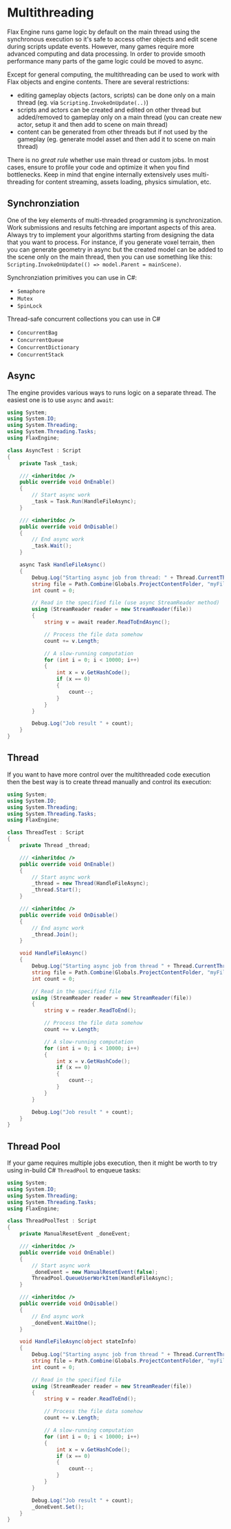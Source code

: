 # Multithreading

Flax Engine runs game logic by default on the main thread using the synchronous execution so it's safe to access other objects and edit scene during scripts update events. However, many games require more advanced computing and data processing. In order to provide smooth performance many parts of the game logic could be moved to async.

Except for general computing, the multithreading can be used to work with Flax objects and engine contents. There are several restrictions:
* editing gameplay objects (actors, scripts) can be done only on a main thread (eg. via `Scripting.InvokeOnUpdate(..)`)
* scripts and actors can be created and edited on other thread but added/removed to gameplay only on a main thread (you can create new actor, setup it and then add to scene on main thread)
* content can be generated from other threads but if not used by the gameplay (eg. generate model asset and then add it to scene on main thread)

There is no *great rule* whether use main thread or custom jobs. In most cases, ensure to profile your code and optimize it when you find bottlenecks. Keep in mind that engine internally extensively uses multi-threading for content streaming, assets loading, physics simulation, etc.

## Synchronziation

One of the key elements of multi-threaded programming is synchronization. Work submissions and results fetching are important aspects of this area. Always try to implement your algorithms starting from designing the data that you want to process. For instance, if you generate voxel terrain, then you can generate geometry in async but the created model can be added to the scene only on the main thread, then you can use something like this: `Scripting.InvokeOnUpdate(() => model.Parent = mainScene)`.

Synchronziation primitives you can use in C#:
* `Semaphore`
* `Mutex`
* `SpinLock`

Thread-safe concurrent collections you can use in C#
* `ConcurrentBag`
* `ConcurrentQueue`
* `ConcurrentDictionary`
* `ConcurrentStack`

## Async

The engine provides various ways to runs logic on a separate thread. The easiest one is to use `async` and `await`:

```cs
using System;
using System.IO;
using System.Threading;
using System.Threading.Tasks;
using FlaxEngine;

class AsyncTest : Script
{
    private Task _task;

    /// <inheritdoc />
    public override void OnEnable()
    {
        // Start async work
        _task = Task.Run(HandleFileAsync);
    }

    /// <inheritdoc />
    public override void OnDisable()
    {
        // End async work
        _task.Wait();
    }

    async Task HandleFileAsync()
    {
        Debug.Log("Starting async job from thread: " + Thread.CurrentThread.ManagedThreadId);
        string file = Path.Combine(Globals.ProjectContentFolder, "myFile.txt");
        int count = 0;

        // Read in the specified file (use async StreamReader method)
        using (StreamReader reader = new StreamReader(file))
        {
            string v = await reader.ReadToEndAsync();

            // Process the file data somehow
            count += v.Length;

            // A slow-running computation
            for (int i = 0; i < 10000; i++)
            {
                int x = v.GetHashCode();
                if (x == 0)
                {
                    count--;
                }
            }
        }

        Debug.Log("Job result " + count);
    }
}
```

## Thread

If you want to have more control over the multithreaded code execution then the best way is to create thread manually and control its execution:

```cs
using System;
using System.IO;
using System.Threading;
using System.Threading.Tasks;
using FlaxEngine;

class ThreadTest : Script
{
    private Thread _thread;

    /// <inheritdoc />
    public override void OnEnable()
    {
        // Start async work
        _thread = new Thread(HandleFileAsync);
        _thread.Start();
    }

    /// <inheritdoc />
    public override void OnDisable()
    {
        // End async work
        _thread.Join();
    }

    void HandleFileAsync()
    {
        Debug.Log("Starting async job from thread " + Thread.CurrentThread.ManagedThreadId);
        string file = Path.Combine(Globals.ProjectContentFolder, "myFile.txt");
        int count = 0;

        // Read in the specified file
        using (StreamReader reader = new StreamReader(file))
        {
            string v = reader.ReadToEnd();

            // Process the file data somehow
            count += v.Length;

            // A slow-running computation
            for (int i = 0; i < 10000; i++)
            {
                int x = v.GetHashCode();
                if (x == 0)
                {
                    count--;
                }
            }
        }

        Debug.Log("Job result " + count);
    }
}
```

## Thread Pool

If your game requires multiple jobs execution, then it might be worth to try using in-build C# `ThreadPool` to enqueue tasks:

```cs
using System;
using System.IO;
using System.Threading;
using System.Threading.Tasks;
using FlaxEngine;

class ThreadPoolTest : Script
{
    private ManualResetEvent _doneEvent;

    /// <inheritdoc />
    public override void OnEnable()
    {
        // Start async work
        _doneEvent = new ManualResetEvent(false);
        ThreadPool.QueueUserWorkItem(HandleFileAsync);
    }

    /// <inheritdoc />
    public override void OnDisable()
    {
        // End async work
        _doneEvent.WaitOne();
    }

    void HandleFileAsync(object stateInfo)
    {
        Debug.Log("Starting async job from thread " + Thread.CurrentThread.ManagedThreadId);
        string file = Path.Combine(Globals.ProjectContentFolder, "myFile.txt");
        int count = 0;

        // Read in the specified file
        using (StreamReader reader = new StreamReader(file))
        {
            string v = reader.ReadToEnd();

            // Process the file data somehow
            count += v.Length;

            // A slow-running computation
            for (int i = 0; i < 10000; i++)
            {
                int x = v.GetHashCode();
                if (x == 0)
                {
                    count--;
                }
            }
        }

        Debug.Log("Job result " + count);
        _doneEvent.Set();
    }
}
```
